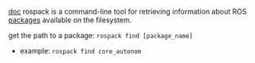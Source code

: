 [doc](http://wiki.ros.org/rospack)
rospack is a command-line tool for retrieving information about ROS [packages](http://wiki.ros.org/Packages) available on the filesystem.

get the path to a package: `rospack find [package_name]`
- example: `rospack find core_autonom`
